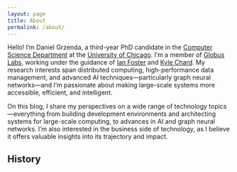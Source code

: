 ```yaml
---
layout: page
title: About
permalink: /about/
---
```


Hello! I’m Daniel Grzenda, a third-year PhD candidate in the [Computer Science Department](https://cs.uchicago.edu/) 
at the [University of Chicago](https://www.uchicago.edu/en). I’m a member of [Globus Labs](https://labs.globus.org),
working under the guidance of [Ian Foster](https://cs.uchicago.edu/people/ian-foster/) and 
[Kyle Chard](https://cs.uchicago.edu/people/kyle-chard/). My research interests span 
distributed computing, high-performance data management, and advanced AI techniques—particularly
graph neural networks—and I’m passionate about making large-scale systems more accessible, efficient, and intelligent.


On this blog, I share my perspectives on a wide range of technology topics—everything from building development 
environments and architecting systems for large-scale computing, to advances in AI and graph neural networks. 
I’m also interested in the business side of technology, as I believe it offers valuable insights into its trajectory and impact.

## History 
